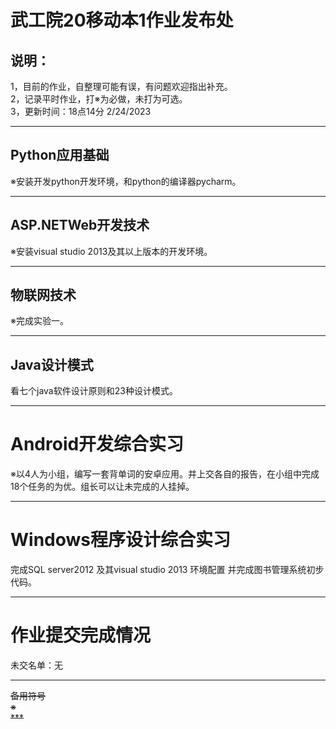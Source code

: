 # 武工院20移动本1作业发布处
## 说明：
1，目前的作业，自整理可能有误，有问题欢迎指出补充。   
2，记录平时作业，打※为必做，未打为可选。        
3，更新时间：18点14分 2/24/2023                                                         
        
***                               
## Python应用基础              
※安装开发python开发环境，和python的编译器pycharm。                       
***                               
## ASP.NETWeb开发技术                            
※安装visual studio 2013及其以上版本的开发环境。                                   
***                               
## 物联网技术                                    
※完成实验一。                          
***                               
## Java设计模式                     
看七个java软件设计原则和23种设计模式。
***                               
# Android开发综合实习      
※以4人为小组，编写一套背单词的安卓应用。并上交各自的报告，在小组中完成18个任务的为优。组长可以让未完成的人挂掉。                     
***                               
# Windows程序设计综合实习                 
完成SQL server2012 及其visual studio 2013 环境配置 并完成图书管理系统初步代码。
      
***                          
# 作业提交完成情况               
未交名单：无


***                          
~~备用符号~~             
~~※~~                                   
~~***~~          
